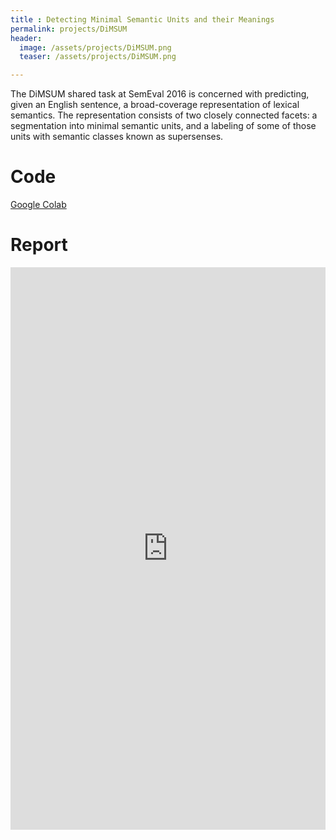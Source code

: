 ```yaml
---
title : Detecting Minimal Semantic Units and their Meanings
permalink: projects/DiMSUM
header:
  image: /assets/projects/DiMSUM.png 
  teaser: /assets/projects/DiMSUM.png 

---
```


The DiMSUM shared task at SemEval 2016 is concerned with predicting, given an English sentence, a broad-coverage representation of lexical semantics. The representation consists of two closely connected facets: a segmentation into minimal semantic units, and a labeling of some of those units with semantic classes known as supersenses.


# Code
[Google Colab](https://colab.research.google.com/drive/1GCNImp2mz9aXqHI9rG3xxf5r7keo70JU)


# Report
<iframe src="https://docs.google.com/viewer?srcid=1PyBMWkwvFYulM1cjB-jw-WJ8KNLWQXO7&pid=explorer&efh=false&a=v&chrome=false&embedded=true" style="width:100%; height:900px;" frameborder="0" allowfullscreen></iframe>

